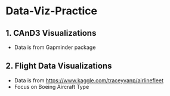 # Data-Viz-Practice

## 1. CAnD3 Visualizations
- Data is from Gapminder package


## 2. Flight Data Visualizations
- Data is from https://www.kaggle.com/traceyvanp/airlinefleet
- Focus on Boeing Aircraft Type
